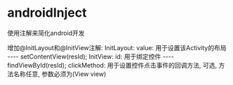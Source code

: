 androidInject
=============

使用注解来简化android开发

增加@InitLayout和@InitView注解:
InitLayout:
    value: 用于设置该Activity的布局 ---- setContentView(resId);
InitView:
    id: 用于绑定控件 ---- findViewById(resId);
    clickMethod: 用于设置控件点击事件的回调方法, 可选, 方法名称任意, 参数必须为(View view)